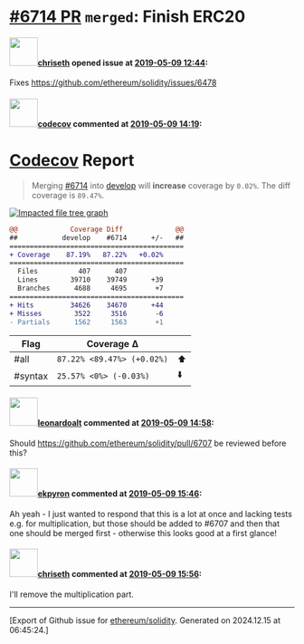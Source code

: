 # [\#6714 PR](https://github.com/ethereum/solidity/pull/6714) `merged`: Finish ERC20

#### <img src="https://avatars.githubusercontent.com/u/9073706?v=4" width="50">[chriseth](https://github.com/chriseth) opened issue at [2019-05-09 12:44](https://github.com/ethereum/solidity/pull/6714):

Fixes https://github.com/ethereum/solidity/issues/6478

#### <img src="https://avatars.githubusercontent.com/in/254?v=4" width="50">[codecov](https://github.com/apps/codecov) commented at [2019-05-09 14:19](https://github.com/ethereum/solidity/pull/6714#issuecomment-490924573):

# [Codecov](https://codecov.io/gh/ethereum/solidity/pull/6714?src=pr&el=h1) Report
> Merging [#6714](https://codecov.io/gh/ethereum/solidity/pull/6714?src=pr&el=desc) into [develop](https://codecov.io/gh/ethereum/solidity/commit/c3a1c168d0e70523d203a8150f22036fb3f142e5?src=pr&el=desc) will **increase** coverage by `0.02%`.
> The diff coverage is `89.47%`.

[![Impacted file tree graph](https://codecov.io/gh/ethereum/solidity/pull/6714/graphs/tree.svg?width=650&token=87PGzVEwU0&height=150&src=pr)](https://codecov.io/gh/ethereum/solidity/pull/6714?src=pr&el=tree)

```diff
@@             Coverage Diff             @@
##           develop    #6714      +/-   ##
===========================================
+ Coverage    87.19%   87.22%   +0.02%     
===========================================
  Files          407      407              
  Lines        39710    39749      +39     
  Branches      4688     4695       +7     
===========================================
+ Hits         34626    34670      +44     
+ Misses        3522     3516       -6     
- Partials      1562     1563       +1
```

| Flag | Coverage Δ | |
|---|---|---|
| #all | `87.22% <89.47%> (+0.02%)` | :arrow_up: |
| #syntax | `25.57% <0%> (-0.03%)` | :arrow_down: |

#### <img src="https://avatars.githubusercontent.com/u/504195?u=ce2facd14af9fd474ebff49f0d44891f56f7500f&v=4" width="50">[leonardoalt](https://github.com/leonardoalt) commented at [2019-05-09 14:58](https://github.com/ethereum/solidity/pull/6714#issuecomment-490940231):

Should https://github.com/ethereum/solidity/pull/6707 be reviewed before this?

#### <img src="https://avatars.githubusercontent.com/u/1347491?v=4" width="50">[ekpyron](https://github.com/ekpyron) commented at [2019-05-09 15:46](https://github.com/ethereum/solidity/pull/6714#issuecomment-490959010):

Ah yeah - I just wanted to respond that this is a lot at once and lacking tests e.g. for multiplication, but those should be added to #6707 and then that one should be merged first - otherwise this looks good at a first glance!

#### <img src="https://avatars.githubusercontent.com/u/9073706?v=4" width="50">[chriseth](https://github.com/chriseth) commented at [2019-05-09 15:56](https://github.com/ethereum/solidity/pull/6714#issuecomment-490962727):

I'll remove the multiplication part.


-------------------------------------------------------------------------------



[Export of Github issue for [ethereum/solidity](https://github.com/ethereum/solidity). Generated on 2024.12.15 at 06:45:24.]
